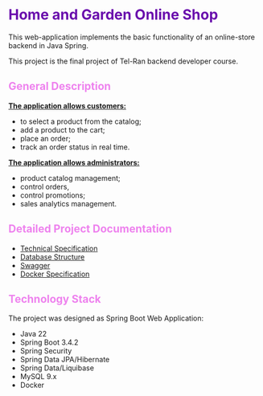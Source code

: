 # <span style="color:#6A0DAD;">Home and Garden Online Shop</span>
This web-application implements the basic functionality of an online-store backend in Java Spring.

This project is the final project of Tel-Ran backend developer course.


##  <span style="color:violet;">General Description</span>

**<u>The application allows customers:</u>**
- to select a product from the catalog;
- add a product to the cart; 
- place an order;
- track an order status in real time. 

**<u>The application allows administrators:</u>** 
- product catalog management;
- control
  orders, 
- control
  promotions;
- sales analytics management.

 
## <span style="color:violet;">Detailed Project Documentation</span>
- [Technical Specification](docs/Specification.md)
- [Database Structure](docs/DB.png)
- [Swagger](http://localhost:8088/swagger-ui/index.html#/)
- [Docker Specification](docs/Docker.md)



## <span style="color:violet;">Technology Stack</span> 

The project was designed as Spring Boot Web Application:
- Java 22
- Spring Boot 3.4.2
- Spring Security 
- Spring Data JPA/Hibernate
- Spring Data/Liquibase
- MySQL 9.x
- Docker

